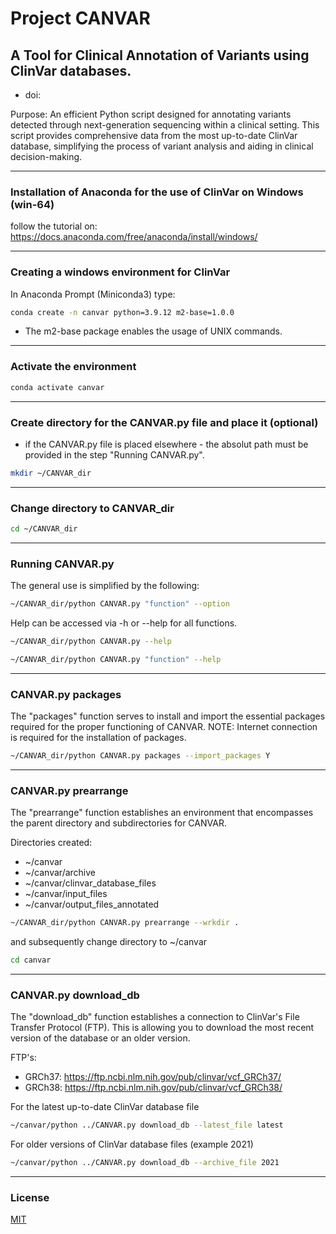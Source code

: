 #               Project CANVAR 

## A Tool for Clinical Annotation of Variants using ClinVar databases. 
- doi:

Purpose: An efficient Python script designed for annotating variants detected through next-generation sequencing within a clinical setting. 
This script provides comprehensive data from the most up-to-date ClinVar database, simplifying the process of variant analysis and aiding in clinical decision-making.

___________________________________________________
### Installation of Anaconda for the use of ClinVar on Windows (win-64)

follow the tutorial on: https://docs.anaconda.com/free/anaconda/install/windows/

___________________________________________________
### Creating a windows environment for ClinVar

In Anaconda Prompt (Miniconda3) type:

```bash
conda create -n canvar python=3.9.12 m2-base=1.0.0
```

- The m2-base package enables the usage of UNIX commands. 

___________________________________________________
### Activate the environment

```bash
conda activate canvar
```

___________________________________________________
### Create directory for the CANVAR.py file and place it (optional)
- if the CANVAR.py file is placed elsewhere - the absolut path must be provided in the step "Running CANVAR.py".

```bash
mkdir ~/CANVAR_dir
``` 
 
___________________________________________________
### Change directory to CANVAR_dir

```bash
cd ~/CANVAR_dir
```

___________________________________________________
### Running CANVAR.py

The general use is simplified by the following:

```bash
~/CANVAR_dir/python CANVAR.py "function" --option  
```

Help can be accessed via -h or --help for all functions.
```bash
~/CANVAR_dir/python CANVAR.py --help
```
```bash
~/CANVAR_dir/python CANVAR.py "function" --help
```  

___________________________________________________
### CANVAR.py packages

The "packages" function serves to install and import the essential packages required for the proper functioning of CANVAR.
NOTE: Internet connection is required for the installation of packages. 

```bash
~/CANVAR_dir/python CANVAR.py packages --import_packages Y
```

___________________________________________________
### CANVAR.py prearrange
The "prearrange" function establishes an environment that encompasses the parent directory and subdirectories for CANVAR. 

Directories created:
- ~/canvar
- ~/canvar/archive 
- ~/canvar/clinvar_database_files 
- ~/canvar/input_files
- ~/canvar/output_files_annotated 

```bash
~/CANVAR_dir/python CANVAR.py prearrange --wrkdir .
```

and subsequently change directory to ~/canvar

```bash
cd canvar
```

___________________________________________________
### CANVAR.py download_db

The "download_db" function establishes a connection to ClinVar's File Transfer Protocol (FTP).
This is allowing you to download the most recent version of the database or an older version. 

FTP's: 
- GRCh37: https://ftp.ncbi.nlm.nih.gov/pub/clinvar/vcf_GRCh37/
- GRCh38: https://ftp.ncbi.nlm.nih.gov/pub/clinvar/vcf_GRCh38/

For the latest up-to-date ClinVar database file
```bash
~/canvar/python ../CANVAR.py download_db --latest_file latest 
```

For older versions of ClinVar database files (example 2021)
```bash
~/canvar/python ../CANVAR.py download_db --archive_file 2021  
```



___________________________________________________
### License
[MIT](https://choosealicense.com/licenses/mit/)







